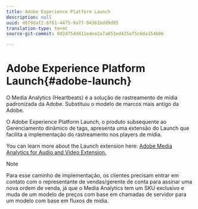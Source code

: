 ```yaml
---
title: Adobe Experience Platform Launch
description: null
uuid: d6f9daf2-6f61-4475-9a77-94361bdd9d95
translation-type: tm+mt
source-git-commit: 0d2d75dd411edea2a7a853ed425af5c6da154b06

---
```



# Adobe Experience Platform Launch{#adobe-launch}

O Media Analytics (Heartbeats) é a solução de rastreamento de mídia padronizada da Adobe. Substituiu o modelo de marcos mais antigo da Adobe.

O Adobe Experience Platform Launch, o produto subsequente ao Gerenciamento dinâmico de tags, apresenta uma extensão do Launch que facilita a implementação do rastreamento nos players de mídia.

You can learn more about the Launch extension here: [Adobe Media Analytics for Audio and Video Extension.](https://docs.adobe.com/content/help/en/launch/using/extensions-ref/adobe-extension/media-analytics-extension/overview.html)

>[!NOTE]
>
>Para esse caminho de implementação, os clientes precisam entrar em contato com o representante de vendas/gerente de conta para assinar uma nova ordem de venda, já que o Media Analytics tem um SKU exclusivo e muda de um modelo de preços com base em chamadas de servidor para um modelo com base em fluxos de mídia.

